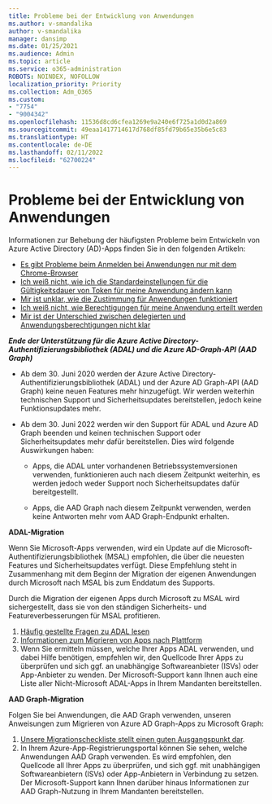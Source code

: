 ```yaml
---
title: Probleme bei der Entwicklung von Anwendungen
ms.author: v-smandalika
author: v-smandalika
manager: dansimp
ms.date: 01/25/2021
ms.audience: Admin
ms.topic: article
ms.service: o365-administration
ROBOTS: NOINDEX, NOFOLLOW
localization_priority: Priority
ms.collection: Adm_O365
ms.custom:
- "7754"
- "9004342"
ms.openlocfilehash: 11536d8cd6cfea1269e9a240e6f725a1d0d2a869
ms.sourcegitcommit: 49eaa1417714617d768df85fd79b65e35b6e5c83
ms.translationtype: HT
ms.contentlocale: de-DE
ms.lasthandoff: 02/11/2022
ms.locfileid: "62700224"
---
```

# <a name="issues-developing-applications"></a>Probleme bei der Entwicklung von Anwendungen

Informationen zur Behebung der häufigsten Probleme beim Entwickeln von Azure Active Directory (AD)-Apps finden Sie in den folgenden Artikeln:

- [Es gibt Probleme beim Anmelden bei Anwendungen nur mit dem Chrome-Browser](https://docs.microsoft.com/office365/troubleshoot/miscellaneous/chrome-behavior-affects-applications) 
- [Ich weiß nicht, wie ich die Standardeinstellungen für die Gültigkeitsdauer von Token für meine Anwendung ändern kann](https://docs.microsoft.com/azure/active-directory/develop/registration-config-change-token-lifetime-how-to) 
- [Mir ist unklar, wie die Zustimmung für Anwendungen funktioniert](https://docs.microsoft.com/azure/active-directory/application-dev-consent-framework) 
- [Ich weiß nicht, wie Berechtigungen für meine Anwendung erteilt werden](https://docs.microsoft.com/azure/active-directory/manage-apps/configure-user-consent) 
- [Mir ist der Unterschied zwischen delegierten und Anwendungsberechtigungen nicht klar](https://docs.microsoft.com/azure/active-directory/develop/delegated-and-app-perms)

***Ende der Unterstützung für die Azure Active Directory-Authentifizierungsbibliothek (ADAL) und die Azure AD-Graph-API (AAD Graph)***

- Ab dem 30. Juni 2020 werden der Azure Active Directory-Authentifizierungsbibliothek (ADAL) und der Azure AD Graph-API (AAD Graph) keine neuen Features mehr hinzugefügt. Wir werden weiterhin technischen Support und Sicherheitsupdates bereitstellen, jedoch keine Funktionsupdates mehr.

- Ab dem 30. Juni 2022 werden wir den Support für ADAL und Azure AD Graph beenden und keinen technischen Support oder Sicherheitsupdates mehr dafür bereitstellen. Dies wird folgende Auswirkungen haben:

    - Apps, die ADAL unter vorhandenen Betriebssystemversionen verwenden, funktionieren auch nach diesem Zeitpunkt weiterhin, es werden jedoch weder Support noch Sicherheitsupdates dafür bereitgestellt.

    - Apps, die AAD Graph nach diesem Zeitpunkt verwenden, werden keine Antworten mehr vom AAD Graph-Endpunkt erhalten.

**ADAL-Migration**

Wenn Sie Microsoft-Apps verwenden, wird ein Update auf die Microsoft-Authentifizierungsbibliothek (MSAL) empfohlen, die über die neuesten Features und Sicherheitsupdates verfügt. Diese Empfehlung steht in Zusammenhang mit dem Beginn der Migration der eigenen Anwendungen durch Microsoft nach MSAL bis zum Enddatum des Supports. 

Durch die Migration der eigenen Apps durch Microsoft zu MSAL wird sichergestellt, dass sie von den ständigen Sicherheits- und Featureverbesserungen für MSAL profitieren.

1. [Häufig gestellte Fragen zu ADAL lesen](https://docs.microsoft.com/azure/active-directory/develop/msal-migration#frequently-asked-questions-faq) 
2. [Informationen zum Migrieren von Apps nach Plattform](https://docs.microsoft.com/azure/active-directory/develop/msal-migration#frequently-asked-questions-faq) 
3. Wenn Sie ermitteln müssen, welche Ihrer Apps ADAL verwenden, und dabei Hilfe benötigen, empfehlen wir, den Quellcode Ihrer Apps zu überprüfen und sich ggf. an unabhängige Softwareanbieter (ISVs) oder App-Anbieter zu wenden. Der Microsoft-Support kann Ihnen auch eine Liste aller Nicht-Microsoft ADAL-Apps in Ihrem Mandanten bereitstellen.

**AAD Graph-Migration**

Folgen Sie bei Anwendungen, die AAD Graph verwenden, unseren Anweisungen zum Migrieren von Azure AD Graph-Apps zu Microsoft Graph:

1. [Unsere Migrationscheckliste stellt einen guten Ausgangspunkt dar](https://docs.microsoft.com/graph/migrate-azure-ad-graph-planning-checklist). 
2. In Ihrem Azure-App-Registrierungsportal können Sie sehen, welche Anwendungen AAD Graph verwenden. Es wird empfohlen, den Quellcode all Ihrer Apps zu überprüfen, und sich ggf. mit unabhängigen Softwareanbietern (ISVs) oder App-Anbietern in Verbindung zu setzen. Der Microsoft-Support kann Ihnen darüber hinaus Informationen zur AAD Graph-Nutzung in Ihrem Mandanten bereitstellen.







